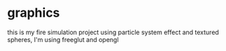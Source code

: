 # graphics
this is my fire simulation project using particle system effect and textured spheres, I'm using freeglut and opengl
